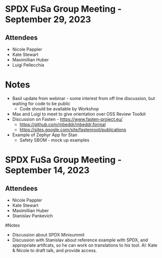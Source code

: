 # SPDX FuSa Group Meeting - September 29, 2023
## Attendees
* Nicole Pappler
* Kate Stewart
* Maximillian Huber
* Luigi Pellecchia

# Notes 
* Basil update from webinar - some interest from off line discussion, but waiting for code to be public
   * Code should be available by Workshop
* Max and Luigi to meet to give orientation over OSS Review Toolkit
* Discussion on Fasten - https://www.fasten-project.eu/
  * https://github.com/mbeddr/mbeddr.formal
  * https://sites.google.com/site/fastenroot/publications
* Example of Zephyr App for Stan
   * Safety SBOM - mock up examples 

# SPDX FuSa Group Meeting - September 14, 2023
## Attendees
* Nicole Pappler
* Kate Stewart
* Maximillian Huber
* Stanislav Pankevich

#Notes
* Discussion about SPDX Minisummit
* Discussion with Stanislav about reference example with SPDX, and appropriate artifcats, so he can work on translations to his tool.   AI:  Kate & Nicole to draft talk, and provide access.
